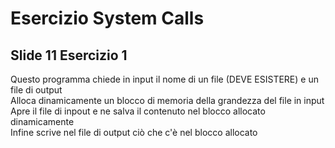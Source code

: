 # Esercizio System Calls
## Slide 11 Esercizio 1  


Questo programma chiede in input il nome di un file (DEVE ESISTERE) e un file di output  
Alloca dinamicamente un blocco di memoria della grandezza del file in input  
Apre il file di inpout e ne salva il contenuto nel blocco allocato dinamicamente  
Infine scrive nel file di output ciò che c'è nel blocco allocato  
